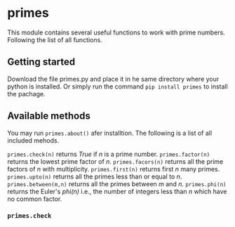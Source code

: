 # primes
This module contains several useful functions to work with prime numbers. Following the list of all functions.

## Getting started
Download the file primes.py and place it in he same directory where your python is installed. Or simply run the command `pip install primes` to install the pachage.

## Available methods
You may run `primes.about()` afer installtion. The following is a list of all included mehods.


`primes.check(n)` returns *True* if *n* is a prime number.
`primes.factor(n)` returns the lowest prime factor of *n*.
`primes.facors(n)` returns all the prime factors of *n* with multiplicity.
`primes.first(n)` returns first *n* many primes.
`primes.upto(n)` returns all the primes less than or equal to *n*.
`primes.between(m,n)` returns all the primes between *m* and *n*.
`primes.phi(n)` returns the Euler's *phi(n)* i.e., the number of integers less than *n* which have no common factor.


### `primes.check`
